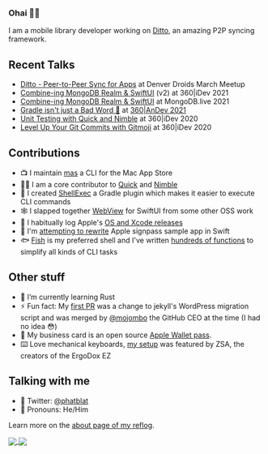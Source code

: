 ### Ohai 👋🏻

I am a mobile library developer working on [Ditto](https://ditto.live/), an amazing P2P syncing framework.

## Recent Talks

- [Ditto - Peer-to-Peer Sync for Apps](https://www.youtube.com/watch?v=dcX0R2rLYNY) at Denver Droids March Meetup
- [Combine-ing MongoDB Realm & SwiftUI](https://vimeo.com/602021588) (v2) at 360|iDev 2021
- [Combine-ing MongoDB Realm & SwiftUI](https://www.youtube.com/watch?v=XmerMABMdB0) at MongoDB.live 2021
- [Gradle isn't just a Bad Word 🤬](https://vimeo.com/579588620) at [360|AnDev 2021](https://360andev.com/session/gradle-isnt-just-a-bad-word/)
- [Unit Testing with Quick and Nimble](https://vimeo.com/451530313) at 360|iDev 2020
- [Level Up Your Git Commits with Gitmoji](https://vimeo.com/452644818) at 360|iDev 2020

## Contributions

- 📺 I maintain [mas](https://github.com/mas-cli/mas) a CLI for the Mac App Store
- 🙌🏻 I am a core contributor to [Quick](https://github.com/Quick/Quick) and [Nimble](https://github.com/Quick/Nimble)
- 🐚 I created [ShellExec](https://github.com/phatblat/ShellExec) a Gradle plugin which makes it easier to execute CLI commands
- 🕸 I slapped together [WebView](https://github.com/phatblat/WebView) for SwiftUI from some other OSS work
- 🚀 I habitually log Apple's [OS and Xcode releases](https://github.com/phatblat/ApplePlatformVersions)
- 🤔 I'm [attempting to rewrite](https://github.com/phatblat/Wallet) Apple signpass sample app in Swift
- 🐟 [Fish](https://fishshell.com) is my preferred shell and I've written [hundreds of functions](https://github.com/phatblat/dotfiles/tree/master/.config/fish/functions) to simplify all kinds of CLI tasks

## Other stuff

- 🦀 I’m currently learning Rust
- ⚡ Fun fact: My [first PR](https://firstpr.me/#phatblat) was a change to jekyll's WordPress migration script and was merged by [@mojombo](https://github.com/mojombo) the GitHub CEO at the time (I had no idea 😳)
- 🎫 My business card is an open source [Apple Wallet pass](https://github.com/phatblat/phatblat.pass).
- ⌨️ Love mechanical keyboards, [my setup](https://people.zsa.io/ben-chatelain/) was featured by ZSA, the creators of the ErgoDox EZ

## Talking with me

- 🐧 Twitter: [@phatblat](https://twitter.com/phatblat)
- 💬 Pronouns: He/Him

Learn more on the [about page of my reflog](https://phatbl.at/about/).

<a href="https://github.com/anuraghazra/github-readme-stats#readme">
  <img align="center" src="https://github-readme-stats.vercel.app/api?username=phatblat&count_private=true&show_icons=true&theme=tokyonight" />
</a>
<a href="https://github.com/anuraghazra/github-readme-stats#demo-1">
  <img align="center" src="https://github-readme-stats.vercel.app/api/top-langs/?username=phatblat&layout=compact&langs_count=10&count_private=true&show_icons=true&theme=tokyonight" />
</a>





